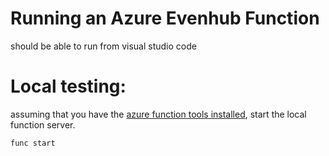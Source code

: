 # Running an Azure Evenhub Function

should be able to run from visual studio code

# Local testing: 
assuming that you have the [azure function tools installed](https://docs.microsoft.com/en-us/azure/azure-functions/functions-run-local), start the local function server. 
```
func start
```